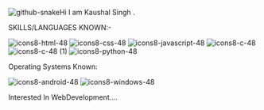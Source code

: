 ![github-snake](https://github.com/user-attachments/assets/91a798e1-5e05-485e-84a4-f7929ed0ec51)Hi I am Kaushal Singh . 

 SKILLS/LANGUAGES KNOWN:-



![icons8-html-48](https://github.com/C0DEGamer/C0DEGamer/assets/154326486/4cc4883e-678e-45a2-87e2-9a2a75675de3)
![icons8-css-48](https://github.com/C0DEGamer/C0DEGamer/assets/154326486/a5c5bd2f-f340-4075-88a0-ea575bafb43e)
![icons8-javascript-48](https://github.com/C0DEGamer/C0DEGamer/assets/154326486/71133b5d-78b2-4d6e-8a77-0c9e8f868457)
![icons8-c-48](https://github.com/C0DEGamer/C0DEGamer/assets/154326486/d0f8177b-e6e8-4e1e-9bdb-b6646a46e1c9)
![icons8-c-48 (1)](https://github.com/C0DEGamer/C0DEGamer/assets/154326486/d290a879-1da5-4b31-98fe-16fabc9f9b7d)
![icons8-python-48](https://github.com/C0DEGamer/C0DEGamer/assets/154326486/64f80b3f-69bd-4583-8406-9eae4ada25ff)

Operating Systems Known:


![icons8-android-48](https://github.com/user-attachments/assets/cf58b5c2-30b8-4eac-8463-a525f7442258)
![icons8-windows-48](https://github.com/user-attachments/assets/2489cbb2-158b-4b56-8534-60782acb1b79)


Interested In WebDevelopment....

